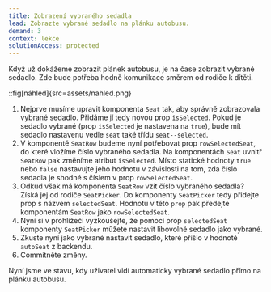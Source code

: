 ```yaml
---
title: Zobrazení vybraného sedadla
lead: Zobrazte vybrané sedadlo na plánku autobusu.
demand: 3
context: lekce
solutionAccess: protected
---
```


Když už dokážeme zobrazit plánek autobusu, je na čase zobrazit vybrané sedadlo. Zde bude potřeba hodně komunikace směrem od rodiče k dítěti.

::fig[náhled]{src=assets/nahled.png}

1. Nejprve musíme upravit komponenta `Seat` tak, aby správně zobrazovala vybrané sedadlo. Přidáme jí tedy novou prop `isSelected`. Pokud je sedadlo vybrané (prop `isSelected` je nastavena na `true`), bude mít sedadlo nastavenu vedle `seat` také třídu `seat--selected`.
1. V komponentě `SeatRow` budeme nyní potřebovat prop `rowSelectedSeat`, do které vložíme číslo vybraného sedadla. Na komponentách `Seat` uvnitř `SeatRow` pak změníme atribut `isSelected`. Místo statické hodnoty `true` nebo `false` nastavujte jeho hodnotu v závislosti na tom, zda číslo sedadla je shodné s číslem v prop `rowSelectedSeat`.
1. Odkud však má komponenta `SeatRow` vzít číslo vybraného sedadla? Získá jej od rodiče `SeatPicker`. Do komponenty `SeatPicker` tedy přidejte prop s názvem `selectedSeat`. Hodnotu v této `prop` pak předejte komponentám `SeatRow` jako `rowSelectedSeat`.
1. Nyní si v prohlížeči vyzkoušejte, že pomocí prop `selectedSeat` komponenty `SeatPicker` můžete nastavit libovolné sedadlo jako vybrané.
1. Zkuste nyní jako vybrané nastavit sedadlo, které přišlo v hodnotě `autoSeat` z backendu.
1. Commitněte změny.

Nyní jsme ve stavu, kdy uživatel vidí automaticky vybrané sedadlo přímo na plánku autobusu.
